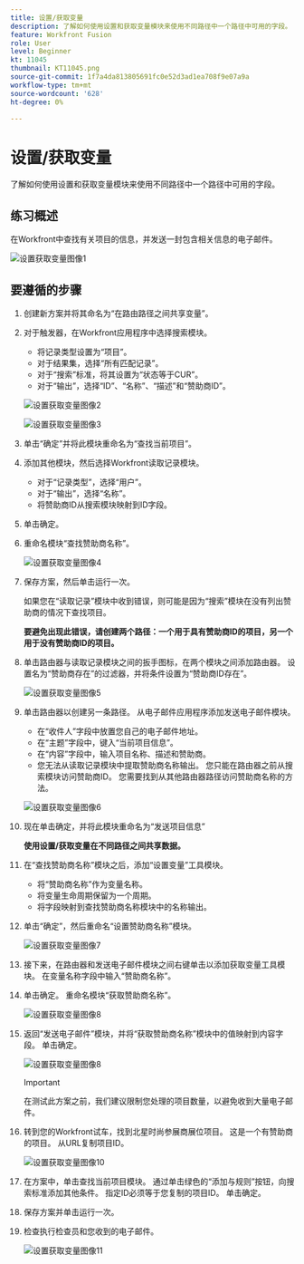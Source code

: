 ```yaml
---
title: 设置/获取变量
description: 了解如何使用设置和获取变量模块来使用不同路径中一个路径中可用的字段。
feature: Workfront Fusion
role: User
level: Beginner
kt: 11045
thumbnail: KT11045.png
source-git-commit: 1f7a4da813805691fc0e52d3ad1ea708f9e07a9a
workflow-type: tm+mt
source-wordcount: '628'
ht-degree: 0%

---
```



# 设置/获取变量

了解如何使用设置和获取变量模块来使用不同路径中一个路径中可用的字段。

## 练习概述

在Workfront中查找有关项目的信息，并发送一封包含相关信息的电子邮件。

![设置获取变量图像1](../12-exercises/assets/set-get-variables-walkthrough-1.png)

## 要遵循的步骤

1. 创建新方案并将其命名为“在路由路径之间共享变量”。
1. 对于触发器，在Workfront应用程序中选择搜索模块。

   + 将记录类型设置为“项目”。
   + 对于结果集，选择“所有匹配记录”。
   + 对于“搜索”标准，将其设置为“状态等于CUR”。
   + 对于“输出”，选择“ID”、“名称”、“描述”和“赞助商ID”。

   ![设置获取变量图像2](../12-exercises/assets/set-get-variables-walkthrough-2.png)

   ![设置获取变量图像3](../12-exercises/assets/set-get-variables-walkthrough-3.png)

1. 单击“确定”并将此模块重命名为“查找当前项目”。
1. 添加其他模块，然后选择Workfront读取记录模块。

   + 对于“记录类型”，选择“用户”。
   + 对于“输出”，选择“名称”。
   + 将赞助商ID从搜索模块映射到ID字段。

1. 单击确定。
1. 重命名模块“查找赞助商名称”。

   ![设置获取变量图像4](../12-exercises/assets/set-get-variables-walkthrough-4.png)

1. 保存方案，然后单击运行一次。

   如果您在“读取记录”模块中收到错误，则可能是因为“搜索”模块在没有列出赞助商的情况下查找项目。

   **要避免出现此错误，请创建两个路径：一个用于具有赞助商ID的项目，另一个用于没有赞助商ID的项目。**

1. 单击路由器与读取记录模块之间的扳手图标，在两个模块之间添加路由器。 设置名为“赞助商存在”的过滤器，并将条件设置为“赞助商ID存在”。

   ![设置获取变量图像5](../12-exercises/assets/set-get-variables-walkthrough-5.png)

1. 单击路由器以创建另一条路径。 从电子邮件应用程序添加发送电子邮件模块。

   + 在“收件人”字段中放置您自己的电子邮件地址。
   + 在“主题”字段中，键入“当前项目信息”。
   + 在“内容”字段中，输入项目名称、描述和赞助商。
   + 您无法从读取记录模块中提取赞助商名称输出。 您只能在路由器之前从搜索模块访问赞助商ID。 您需要找到从其他路由器路径访问赞助商名称的方法。

   ![设置获取变量图像6](../12-exercises/assets/set-get-variables-walkthrough-6.png)

1. 现在单击确定，并将此模块重命名为“发送项目信息”

   **使用设置/获取变量在不同路径之间共享数据。**

1. 在“查找赞助商名称”模块之后，添加“设置变量”工具模块。

   + 将“赞助商名称”作为变量名称。
   + 将变量生命周期保留为一个周期。
   + 将字段映射到查找赞助商名称模块中的名称输出。

1. 单击“确定”，然后重命名“设置赞助商名称”模块。

   ![设置获取变量图像7](../12-exercises/assets/set-get-variables-walkthrough-7.png)

1. 接下来，在路由器和发送电子邮件模块之间右键单击以添加获取变量工具模块。 在变量名称字段中输入“赞助商名称”。
1. 单击确定。 重命名模块“获取赞助商名称”。

   ![设置获取变量图像8](../12-exercises/assets/set-get-variables-walkthrough-8.png)

1. 返回“发送电子邮件”模块，并将“获取赞助商名称”模块中的值映射到内容字段。 单击确定。

   ![设置获取变量图像8](../12-exercises/assets/set-get-variables-walkthrough-8.png)

   >[!IMPORTANT]
   >
   >在测试此方案之前，我们建议限制您处理的项目数量，以避免收到大量电子邮件。

1. 转到您的Workfront试车，找到北星时尚参展商展位项目。 这是一个有赞助商的项目。 从URL复制项目ID。

   ![设置获取变量图像10](../12-exercises/assets/set-get-variables-walkthrough-10.png)

1. 在方案中，单击查找当前项目模块。 通过单击绿色的“添加与规则”按钮，向搜索标准添加其他条件。 指定ID必须等于您复制的项目ID。 单击确定。
1. 保存方案并单击运行一次。
1. 检查执行检查员和您收到的电子邮件。

   ![设置获取变量图像11](../12-exercises/assets/set-get-variables-walkthrough-11.png)
